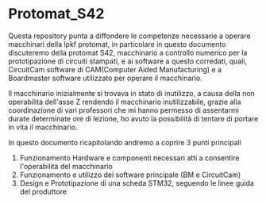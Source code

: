 # Protomat_S42
Questa repository punta a diffondere le competenze necessarie a operare macchinari della lpkf protomat, in particolare in questo documento discuteremo della protomat S42,
macchinario a controllo numerico per la prototipazione di circuiti stampati, e ai software a questo corredati, quali, CircuitCam software di CAM(Computer Aided Manufacturing) e
a Boardmaster software utilizzato per operare il macchinario.

Il macchinario inizialmente si trovava in stato di inutilizzo, a causa della non operabilità dell'asse Z rendendo il macchinario inutilizzabile, grazie alla coordinazione di vari professori
che mi hanno permesso di assentarmi durate determinate ore di lezione, ho avuto la possibilità di tentare di portare in vita il macchinario.

In questo documento ricapitolando andremo a coprire 3 punti principali
1. Funzionamento Hardware e componenti necessari atti a consentire l'operabilità del macchinario
2. Funzionamento e utilizzo dei software principale (BM e CircuitCam)
3. Design e Prototipazione di una scheda STM32, seguendo le linee guida del produttore

